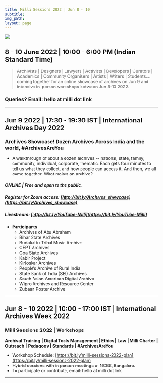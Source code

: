 ```yaml
---
title: Milli Sessions 2022 | Jun 8 - 10
subtitle: 
img_path: 
layout: page
---
```



![](https://i.imgur.com/U8W0JhT.png)



## 8 - 10 June 2022 | 10:00 - 6:00 PM (Indian Standard Time)

> Archivists | Designers | Lawyers | Activists | Developers | Curators | Academics | Community Organisers | Artists | Writers | Students....
> coming together for an online showcase of archives on Jun 9 and intensive in-person workshops between Jun 8-10 2022.
> 

### Queries? Email: hello at milli dot link 

---

## Jun 9 2022 | 17:30 - 19:30 IST | International Archives Day 2022


### Archives Showcase! Dozen Archives Across India and the world, #ArchivesAreYou


* A walkthrough of about a dozen archives -- national, state, family, community, individual, corporate, thematic. Each gets four minutes to tell us what they collect, and how people can access it. And then, we all come together. What makes an archive?

##### ONLINE | Free and open to the public.

##### Register for Zoom access: [http://bit.ly/Archives_showcase](https://bit.ly/Archives_showcase)

##### Livestream: [http://bit.ly/YouTube-Milli](https://bit.ly/YouTube-Milli)


* **Participants**
    * Archives of Abu Abraham
    * Bihar State Archives
    * Budakattu Tribal Music Archive
    * CEPT Archives
    * Goa State Archives
    * Kabir Project
    * Kirloskar Archives
    * People’s Archive of Rural India
    * State Bank of India (SBI) Archives
    * South Asian American Digital Archive
    * Wipro Archives and Resource Center
    * Zubaan Poster Archive  

---


## Jun 8 - 10 2022 | 10:00 - 17:00 IST | International Archives Week 2022

### Milli Sessions 2022 | Workshops

**Archival Training | Digital Tools Management | Ethics | Law | Milli Charter | Outreach | Pedagogy | Standards | #ArchivesAreYou**

* Workshop Schedule: [https://bit.ly/milli-sessions-2022-plan](https://bit.ly/milli-sessions-2022-plan)
* Hybrid sessions with in person meetings at NCBS, Bangalore. 
* To participate or contribute, email: hello at milli dot link


---


